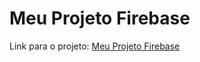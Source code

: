 # Meu Projeto Firebase

Link para o projeto: [Meu Projeto Firebase](https://console.firebase.google.com/project/soscleaning-844af/overview?hl=pt)
